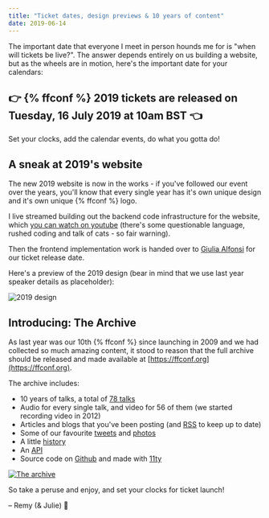 ```yaml
---
title: "Ticket dates, design previews & 10 years of content"
date: 2019-06-14
---
```


The important date that everyone I meet in person hounds me for is "when will tickets be live?". The answer depends entirely on us building a website, but as the wheels are in motion, here's the important date for your calendars:

## 👉 **{% ffconf %} 2019 tickets are released on Tuesday, 16 July 2019 at 10am BST** 👈

Set your clocks, add the calendar events, do what you gotta do!

## A sneak at 2019's website

The new 2019 website is now in the works - if you've followed our event over the years, you'll know that every single year has it's own unique design and it's own unique {% ffconf %} logo.

I live streamed building out the backend code infrastructure for the website, which [you can watch on youtube](https://youtu.be/yyVqjw3Jn18) (there's some questionable language, rushed coding and talk of cats - so fair warning).

Then the frontend implementation work is handed over to [Giulia Alfonsi](https://twitter.com/electric_g) for our ticket release date.

Here's a preview of the 2019 design (bear in mind that we use last year speaker details as placeholder):

![2019 design](/images/articles/2019-designs.jpg)

## Introducing: The Archive

As last year was our 10th {% ffconf %} since launching in 2009 and we had collected so much amazing content, it stood to reason that the full archive should be released and made available at [https://ffconf.org](https://ffconf.org).

The archive includes:

- 10 years of talks, a total of [78 talks](https://ffconf.org/talks)
- Audio for every single talk, and video for 56 of them (we started recording video in 2012)
- Articles and blogs that you've been posting (and [RSS](https://ffconf.org/articles.xml) to keep up to date)
- Some of our favourite [tweets](https://ffconf.org/tweets/) and [photos](https://ffconf.org/photos/)
- A little [history](https://ffconf.org/history/)
- An [API](https://ffconf.org/api)
- Source code on [Github](https://github.com/leftlogic/ffconf) and made with [11ty](https://11ty.io)

[![The archive](/images/articles/archive.jpg)](https://ffconf.org/)

So take a peruse and enjoy, and set your clocks for ticket launch!

– Remy (& Julie) 👋
